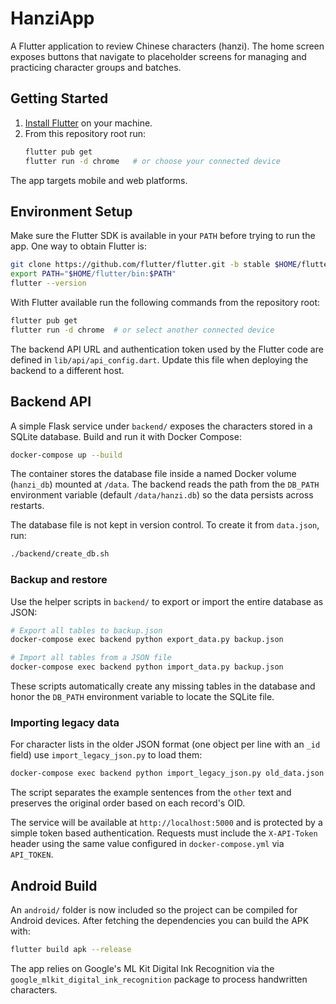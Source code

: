# HanziApp

A Flutter application to review Chinese characters (hanzi). The home screen exposes buttons that navigate to placeholder screens for managing and practicing character groups and batches.

## Getting Started

1. [Install Flutter](https://docs.flutter.dev/get-started/install) on your machine.
2. From this repository root run:
   ```bash
   flutter pub get
   flutter run -d chrome   # or choose your connected device
   ```

The app targets mobile and web platforms.

## Environment Setup

Make sure the Flutter SDK is available in your `PATH` before trying to run the
app. One way to obtain Flutter is:

```bash
git clone https://github.com/flutter/flutter.git -b stable $HOME/flutter
export PATH="$HOME/flutter/bin:$PATH"
flutter --version
```

With Flutter available run the following commands from the repository root:

```bash
flutter pub get
flutter run -d chrome  # or select another connected device
```

The backend API URL and authentication token used by the Flutter code are
defined in `lib/api/api_config.dart`. Update this file when deploying the backend
to a different host.


## Backend API

A simple Flask service under `backend/` exposes the characters stored in a SQLite database. Build and run it with Docker Compose:

```bash
docker-compose up --build
```

The container stores the database file inside a named Docker volume (`hanzi_db`)
mounted at `/data`. The backend reads the path from the `DB_PATH` environment
variable (default `/data/hanzi.db`) so the data persists across restarts.

The database file is not kept in version control. To create it from `data.json`, run:

```bash
./backend/create_db.sh
```

### Backup and restore

Use the helper scripts in `backend/` to export or import the entire database as JSON:

```bash
# Export all tables to backup.json
docker-compose exec backend python export_data.py backup.json

# Import all tables from a JSON file
docker-compose exec backend python import_data.py backup.json
```
These scripts automatically create any missing tables in the database and honor
the `DB_PATH` environment variable to locate the SQLite file.

### Importing legacy data

For character lists in the older JSON format (one object per line with an
`_id` field) use `import_legacy_json.py` to load them:

```bash
docker-compose exec backend python import_legacy_json.py old_data.json
```

The script separates the example sentences from the `other` text and preserves
the original order based on each record's OID.

The service will be available at `http://localhost:5000` and is protected by a
simple token based authentication. Requests must include the `X-API-Token`
header using the same value configured in `docker-compose.yml` via
`API_TOKEN`.

## Android Build

An `android/` folder is now included so the project can be compiled for
Android devices. After fetching the dependencies you can build the APK with:

```bash
flutter build apk --release
```

The app relies on Google's ML Kit Digital Ink Recognition via the
`google_mlkit_digital_ink_recognition` package to process handwritten
characters.
